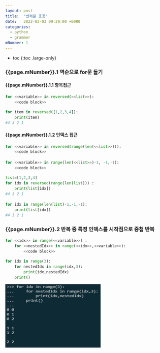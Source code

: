 ```yaml
---
layout: post
title:  "반복문 응용"
date:   2022-02-03 09:29:00 +0900
categories: 
  - python
  - grammer
mNumber: 1
---
```

* toc
{:toc .large-only}

### {{page.mNumber}}.1 역순으로 for문 돌기


#### {{page.mNumber}}.1.1 항목접근
```python
for <<variable>> in reversed(<<list>>):
    <<code block>>
```

```python
for item in reversed([1,2,3,4]):
    print(item)
#4 3 2 1
```

#### {{page.mNumber}}.1.2 인덱스 접근
```python
for <<variable>> in reversed(range(len(<<list>>))):
    <<code block>>

for <<variable>> in range(len(<<list>>)-1, -1,-1):
    <<code block>>
```

```python
list=[1,2,3,4]
for idx in reversed(range(len(list))) :
    print(list[idx])
#4 3 2 1

for idx in range(len(list)-1,-1,-1):
    print(list[idx])
#4 3 2 1
```

### {{page.mNumber}}.2 반복 중 특정 인덱스를 시작점으로 중첩 반복
```python
for <<idx>> in range(<<variable>>) :
    for <<nestedIdx>> in range(<<idx>>,<<variable>>):
        <<code block>>
```

```python
for idx in range(3):
    for nestedIdx in range(idx,3):
        print(idx,nestedIdx)
    print()
```
<img src="/assets/img/python/grammer/python iteration2 01.nested specific index.PNG" width="300px" height="200px"/>